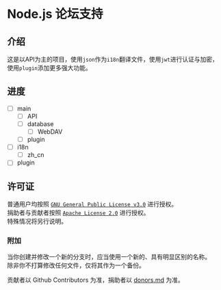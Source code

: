 # Node.js 论坛支持

## 介绍
这是以API为主的项目，使用`json`作为`i18n`翻译文件，使用`jwt`进行认证与加密，使用`plugin`添加更多强大功能。

## 进度

- [ ] main
    - [ ] API
    - [ ] database
        - [ ] WebDAV
    - [ ] plugin
- [ ] i18n
    - [ ] zh_cn
- [ ] plugin

## 许可证
普通用户均按照 [`GNU General Public License v3.0`](./LICENSE) 进行授权。  
捐助者与贡献者按照 [`Apache License 2.0`](./LICENSE.txt) 进行授权。  
特殊情况将另行说明。

### 附加
当你创建并修改一个新的分支时，应当使用一个新的、具有明显区别的名称。  
除非你不打算修改任何文件，仅将其作为一个备份。

贡献者以 Github Contributors 为准，捐助者以 [donors.md](./donors.md) 为准。  
